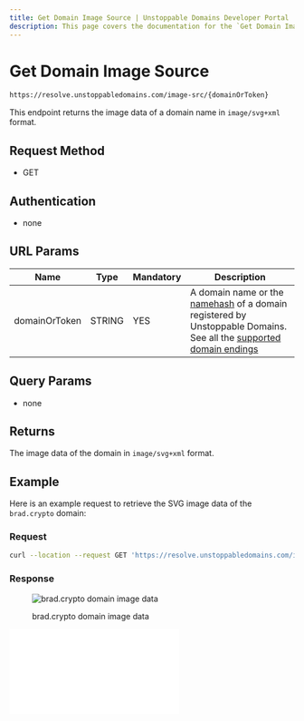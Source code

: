 ```yaml
---
title: Get Domain Image Source | Unstoppable Domains Developer Portal
description: This page covers the documentation for the `Get Domain Image Source` endpoint.
---
```


# Get Domain Image Source

```bash
https://resolve.unstoppabledomains.com/image-src/{domainOrToken}
```

This endpoint returns the image data of a domain name in `image/svg+xml` format.

## Request Method

* GET

## Authentication

* none

## URL Params

| Name | Type | Mandatory | Description |
| - | - | - | - |
| domainOrToken | STRING | YES | A domain name or the [namehash](/getting-started/domain-registry-essentials/namehashing.md) of a domain registered by Unstoppable Domains. See all the [supported domain endings](../overview.md#supported-domains-endings) |

## Query Params

* none

## Returns

The image data of the domain in `image/svg+xml` format.

## Example

Here is an example request to retrieve the SVG image data of the `brad.crypto` domain:

### Request

```bash
curl --location --request GET 'https://resolve.unstoppabledomains.com/image-src/brad.crypto'
```

### Response

<figure>

![brad.crypto domain image data](/images/brad.crypto.svg '#width=40%')

<figcaption>brad.crypto domain image data</figcaption>
</figure>

<embed src="/snippets/_discord.md" />
